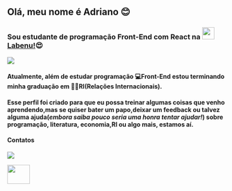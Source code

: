 ## Olá, meu nome é Adriano :blush:
### Sou estudante de programação Front-End com React na <img src="https://uploads-ssl.webflow.com/5e790d30d198385b09366d8f/5efbb5055f2478ba2bc322d0_icone_gif.gif" width="28"> [Labenu!](https://www.labenu.com.br/):heart_eyes:


 <img src=https://i.pinimg.com/originals/c6/f1/3b/c6f13b01a53d7152d7f235838efe5a09.gif>


#### Atualmente, além de estudar programação 💻**Front-End** estou terminando minha graduação em 👨‍🎓**RI(Relações Internacionais)**.
#### Esse perfil foi criado para que eu possa treinar algumas coisas que venho aprendendo,mas se quiser bater um papo,deixar um feedback ou talvez alguma ajuda(*embora saiba pouco seria uma honra tentar ajudar!*) sobre programação, literatura, economia,RI ou algo mais, estamos aí.



#### Contatos

<a href="https://www.linkedin.com/in/adriano-p-de-araujo-0776ab19b/" target="_blank"> <img src="https://img.shields.io/badge/linkedin-%230077B5.svg?&style=for-the-badge&logo=linkedin&logoColor=white"></a> 




<a href="mailto:araujo_ir@yahoo.com?subject=Questions&body=Write here if you have questions" title="mail" target="_blank">
 <img src="https://icons-for-free.com/iconfiles/png/512/coffee+coffee+cup+coffee+to+go+cup+starbucks+to+go+icon-1320086033473759593.png" width="52" height="44">
</a>
